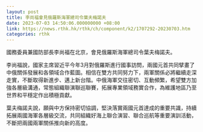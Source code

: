 ```yaml
---
layout: post
title: 李尚福會見俄羅斯海軍總司令葉夫梅諾夫
date: 2023-07-03 14:50:06.000000000 +08:00
link: https://news.rthk.hk/rthk/ch/component/k2/1707292-20230703.htm
categories: rthk
---
```


國務委員兼國防部長李尚福在北京，會見俄羅斯海軍總司令葉夫梅諾夫。 

李尚福說，國家主席習近平今年3月對俄羅斯進行國事訪問，兩國元首共同擘畫了中俄關係發展和各領域合作藍圖。相信在雙方共同努力下，兩軍關係必將繼續走深走實，不斷取得新進步、邁上新台階。中俄海軍交往密切、互動頻繁，希望雙方加強各層級溝通，常態組織聯演聯巡聯賽，拓展專業領域務實合作，為維護地區乃至世界和平穩定作出積極貢獻。 

葉夫梅諾夫說，願與中方保持密切協調，堅決落實兩國元首達成的重要共識，持續拓展兩國海軍各層級交流，共同組織好海上聯合演習、聯合巡航等重要演訓活動，不斷把兩國兩軍關係推向新的高度。
